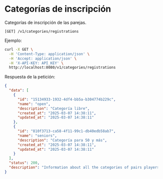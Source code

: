 # Categorías de inscripción

Categorías de inscripción de las parejas.

```
[GET] /v1/categories/registrations
```

Ejemplo:

```bash
curl -X GET \
  -H 'Content-Type: application/json' \
  -H 'Accept: application/json' \
  -H 'X-API-KEY: API_KEY' \
  http://localhost:8080/v1/categories/registrations
```

Respuesta de la petición:

```json
{
  "data": [
    {
      "id": "15134933-1932-4df4-bb5a-b304774b229c",
      "name": "open",
      "description": "Categoría libre",
      "created_at": "2025-03-07 14:38:11",
      "updated_at": "2025-03-07 14:38:11"
    },
    {
      "id": "810f3713-ca58-4f11-99c1-db40edb58ab7",
      "name": "seniors",
      "description": "Categoría para 50 y más",
      "created_at": "2025-03-07 14:38:11",
      "updated_at": "2025-03-07 14:38:11"
    }
  ],
  "status": 200,
  "description": "Information about all the categories of pairs players registration"
}
```

